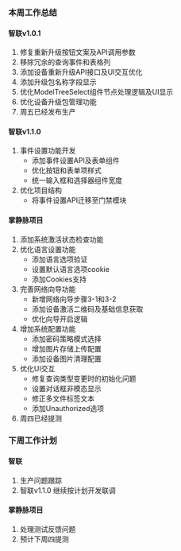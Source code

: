 ### 本周工作总结

#### 智联v1.0.1

1. 修复重新升级按钮文案及API调用参数
2. 移除冗余的查询事件和表格列
3. 添加设备重新升级API接口及UI交互优化
4. 添加升级包名称字段显示
5. 优化ModelTreeSelect组件节点处理逻辑及UI显示
6. 优化设备升级包管理功能
7. 周五已经发布生产

#### 智联v1.1.0

1. 事件设置功能开发
   - 添加事件设置API及表单组件
   - 优化按钮和表单项样式
   - 统一输入框和选择器组件宽度
2. 优化项目结构
   - 将事件设置API迁移至门禁模块

#### 掌静脉项目

1. 添加系统激活状态检查功能
2. 优化语言设置功能
   - 添加语言选项验证
   - 设置默认语言选项cookie
   - 添加Cookies支持
3. 完善网络向导功能
   - 新增网络向导步骤3-1和3-2
   - 添加设备激活二维码及基础信息获取
   - 优化向导开启逻辑
4. 增加系统配置功能
   - 添加密码策略模式选择
   - 增加图片存储上传配置
   - 添加设备图片清理配置
5. 优化UI交互
   - 修复查询类型变更时的初始化问题
   - 设置对话框非模态显示
   - 修正多文件标签文本
   - 添加Unauthorized选项
6. 周四已经提测

### 下周工作计划

#### 智联

1. 生产问题跟踪
2. 智联v1.1.0 继续按计划开发联调

#### 掌静脉项目

1. 处理测试反馈问题
2. 预计下周四提测